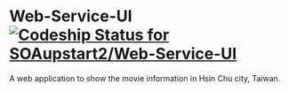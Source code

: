 # Web-Service-UI[ ![Codeship Status for SOAupstart2/Web-Service-UI](https://codeship.com/projects/80814bd0-78e3-0133-5cca-42fad4cc0ef7/status?branch=master)](https://codeship.com/projects/118629)

A web application to show the movie information in Hsin Chu city, Taiwan.
